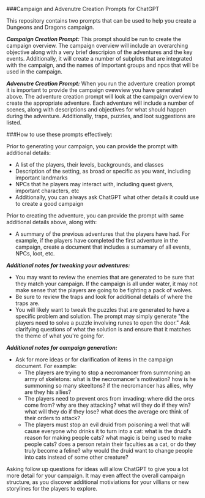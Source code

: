 ###Campaign and Advenutre Creation Prompts for ChatGPT

This repository contains two prompts that can be used to help you create a Dungeons and Dragons campaign.

***Campaign Creation Prompt:***
This prompt should be run to create the campaign overview. The campaign overview will include an overarching objective along with a very brief descripion of the adventures and the key events. Additionally, it will create a number of subplots that are integrated with the campaign, and the names of important groups and npcs that will be used in the campaign.

***Advenutre Creation Prompt:***
When you run the adventure creation prompt it is important to provide the campaign ovewview you have generated above. The adventure creation prompt will look at the campaign overview to create the appropriate adventure. Each adventure will include a number of scenes, along with descriptions and objectives for what should happen during the adventure. Additionally, traps, puzzles, and loot suggestions are listed.


###How to use these prompts effectively:

Prior to generating your campaign, you can provide the prompt with additional details:
- A list of the players, their levels, backgrounds, and classes
- Description of the setting, as broad or specific as you want, including important landmarks
- NPCs that he players may interact with, including quest givers, important characters, etc
- Additionally, you can always ask ChatGPT what other details it could use to create a good campaign

Prior to creating the adventure, you can provide the prompt with same additional details above, along with:
- A summary of the previous adventures that the players have had. For example, if the players have completed the first adventure in the campaign, create a document that includes a sumamary of all events, NPCs, loot, etc.


***Additional notes for tweaking your adventures:***
- You may want to review the enemies that are generated to be sure that they match your campaign. If the campaign is all under water, it may not make sense that the players are going to be fighting a pack of wolves.
- Be sure to review the traps and look for additional details of where the traps are.
- You will likely want to tweak the puzzles that are generated to have a specific problem and solution. The prompt may simply generate "the players need to solve a puzzle involving runes to open the door." Ask clarifying questions of what the solution is and ensure that it matches the theme of what you're going for.

***Additional notes for campaign generation:***
- Ask for more ideas or for clarification of items in the campaign document. For example:
  - The players are trying to stop a necromancer from summoning an army of skeletons: what is the necromancer's motivation? how is he summoning so many skeeltons? if the necromancer has allies, why are they his allies?
  - The players need to prevent orcs from invading: where did the orcs come from? why are they attacking? what will they do if they win? what will they do if they lose? what does the average orc think of their orders to attack?
  - The players must stop an evil druid from poisoning a well that will cause everyone who drinks it to turn into a cat: what is the druid's reason for making people cats? what magic is being used to make people cats? does a person retain their faculties as a cat, or do they truly become a feline? why would the druid want to change people into cats instead of some other creature?

Asking follow up questions for ideas will allow ChatGPT to give you a lot more detail for your campaign. It may even affect the overall campaign structure, as you discover additional motiviations for your villians or new storylines for the players to explore.
